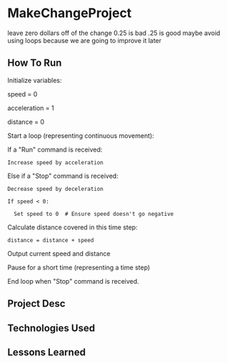 # MakeChangeProject
leave zero dollars off of the change 0.25 is bad .25 is good
maybe avoid using loops because we are going to improve it later
## How To Run

Initialize variables:

  speed = 0

  acceleration = 1

  distance = 0



Start a loop (representing continuous movement):

  If a "Run" command is received:

    Increase speed by acceleration

  Else if a "Stop" command is received:

    Decrease speed by deceleration

    If speed < 0:

      Set speed to 0  # Ensure speed doesn't go negative

  Calculate distance covered in this time step:

    distance = distance + speed

  Output current speed and distance

  Pause for a short time (representing a time step)



End loop when "Stop" command is received.


## Project Desc

## Technologies Used

## Lessons Learned



